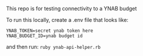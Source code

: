 This repo is for testing connectivity to a YNAB budget

To run this locally, create a .env file that looks like:
```
YNAB_TOKEN=secret ynab token here
YNAB_BUDGET_ID=ynab budget id
```

and then run:
`ruby ynab-api-helper.rb`
